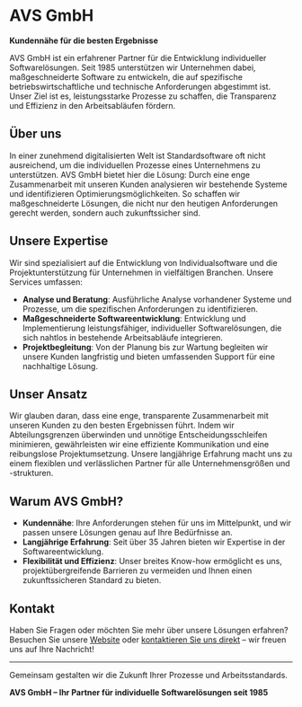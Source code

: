 # AVS GmbH

**Kundennähe für die besten Ergebnisse**

AVS GmbH ist ein erfahrener Partner für die Entwicklung individueller Softwarelösungen. Seit 1985 unterstützen wir Unternehmen dabei, maßgeschneiderte Software zu entwickeln, die auf spezifische betriebswirtschaftliche und technische Anforderungen abgestimmt ist. Unser Ziel ist es, leistungsstarke Prozesse zu schaffen, die Transparenz und Effizienz in den Arbeitsabläufen fördern.

## Über uns

In einer zunehmend digitalisierten Welt ist Standardsoftware oft nicht ausreichend, um die individuellen Prozesse eines Unternehmens zu unterstützen. AVS GmbH bietet hier die Lösung: Durch eine enge Zusammenarbeit mit unseren Kunden analysieren wir bestehende Systeme und identifizieren Optimierungsmöglichkeiten. So schaffen wir maßgeschneiderte Lösungen, die nicht nur den heutigen Anforderungen gerecht werden, sondern auch zukunftssicher sind.

## Unsere Expertise

Wir sind spezialisiert auf die Entwicklung von Individualsoftware und die Projektunterstützung für Unternehmen in vielfältigen Branchen. Unsere Services umfassen:

- **Analyse und Beratung**: Ausführliche Analyse vorhandener Systeme und Prozesse, um die spezifischen Anforderungen zu identifizieren.
- **Maßgeschneiderte Softwareentwicklung**: Entwicklung und Implementierung leistungsfähiger, individueller Softwarelösungen, die sich nahtlos in bestehende Arbeitsabläufe integrieren.
- **Projektbegleitung**: Von der Planung bis zur Wartung begleiten wir unsere Kunden langfristig und bieten umfassenden Support für eine nachhaltige Lösung.

## Unser Ansatz

Wir glauben daran, dass eine enge, transparente Zusammenarbeit mit unseren Kunden zu den besten Ergebnissen führt. Indem wir Abteilungsgrenzen überwinden und unnötige Entscheidungsschleifen minimieren, gewährleisten wir eine effiziente Kommunikation und eine reibungslose Projektumsetzung. Unsere langjährige Erfahrung macht uns zu einem flexiblen und verlässlichen Partner für alle Unternehmensgrößen und -strukturen.

## Warum AVS GmbH?

- **Kundennähe**: Ihre Anforderungen stehen für uns im Mittelpunkt, und wir passen unsere Lösungen genau auf Ihre Bedürfnisse an.
- **Langjährige Erfahrung**: Seit über 35 Jahren bieten wir Expertise in der Softwareentwicklung.
- **Flexibilität und Effizienz**: Unser breites Know-how ermöglicht es uns, projektübergreifende Barrieren zu vermeiden und Ihnen einen zukunftssicheren Standard zu bieten.

## Kontakt

Haben Sie Fragen oder möchten Sie mehr über unsere Lösungen erfahren?   
Besuchen Sie unsere [Website](https://avsgmbh.de) oder [kontaktieren Sie uns direkt](mailto://info@avsgmbh.de) – wir freuen uns auf Ihre Nachricht!

---

Gemeinsam gestalten wir die Zukunft Ihrer Prozesse und Arbeitsstandards.

**AVS GmbH – Ihr Partner für individuelle Softwarelösungen seit 1985**


<!--

**Here are some ideas to get you started:**

🙋‍♀️ A short introduction - what is your organization all about?
🌈 Contribution guidelines - how can the community get involved?
👩‍💻 Useful resources - where can the community find your docs? Is there anything else the community should know?
🍿 Fun facts - what does your team eat for breakfast?
🧙 Remember, you can do mighty things with the power of [Markdown](https://docs.github.com/github/writing-on-github/getting-started-with-writing-and-formatting-on-github/basic-writing-and-formatting-syntax)
-->
